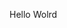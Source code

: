 Hello Wolrd






















































































































































































































































































































































































































































































































































































































































































































































































































































































































































































































































































































































































































































































































































































































































































































































































































































































































































































































































































































































































































































































































































































































































































































































































































































































































































































































































































































































































































































































































































































































































































































































































































































































































































































































































































































































































































































































































































































































































































































































































































































































































































































































































































































































































































































































































































































































































































































































































































































































































































































































































































































































































































































































































































































































































































































































































































































